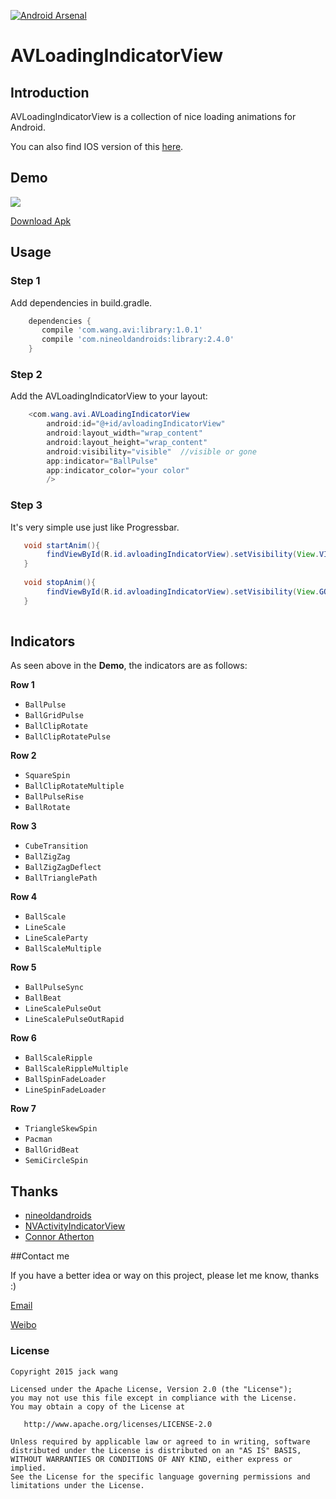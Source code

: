 [![Android Arsenal](https://img.shields.io/badge/Android%20Arsenal-AVLoadingIndicatorView-green.svg?style=flat)](https://android-arsenal.com/details/1/2686)

AVLoadingIndicatorView
===================

## Introduction
AVLoadingIndicatorView is a collection of nice loading animations for Android.

You can also find IOS version of this [here](https://github.com/ninjaprox/NVActivityIndicatorView).

## Demo
![](https://github.com/81813780/AVLoadingIndicatorView/blob/master/Demo2.gif)

[Download Apk](https://github.com/81813780/AVLoadingIndicatorView/releases/download/1.0.1/app-debug.apk)

## Usage

### Step 1

Add dependencies in build.gradle.
```groovy
    dependencies {
       compile 'com.wang.avi:library:1.0.1'
       compile 'com.nineoldandroids:library:2.4.0'
    }
```

### Step 2

Add the AVLoadingIndicatorView to your layout:
```java
    <com.wang.avi.AVLoadingIndicatorView
        android:id="@+id/avloadingIndicatorView"
        android:layout_width="wrap_content"
        android:layout_height="wrap_content"
        android:visibility="visible"  //visible or gone
        app:indicator="BallPulse"
        app:indicator_color="your color"
        />
```

### Step 3

It's very simple use just like Progressbar.
```java
   void startAnim(){
        findViewById(R.id.avloadingIndicatorView).setVisibility(View.VISIBLE);
   }
   
   void stopAnim(){
        findViewById(R.id.avloadingIndicatorView).setVisibility(View.GONE);
   }
   
```

## Indicators

As seen above in the **Demo**, the indicators are as follows:

**Row 1**
 * `BallPulse`
 * `BallGridPulse`
 * `BallClipRotate`
 * `BallClipRotatePulse`

**Row 2**
 * `SquareSpin`
 * `BallClipRotateMultiple`
 * `BallPulseRise`
 * `BallRotate`

**Row 3**
 * `CubeTransition`
 * `BallZigZag`
 * `BallZigZagDeflect`
 * `BallTrianglePath`

**Row 4**
 * `BallScale`
 * `LineScale`
 * `LineScaleParty`
 * `BallScaleMultiple`

**Row 5**
 * `BallPulseSync`
 * `BallBeat`
 * `LineScalePulseOut`
 * `LineScalePulseOutRapid`

**Row 6**
 * `BallScaleRipple`
 * `BallScaleRippleMultiple`
 * `BallSpinFadeLoader`
 * `LineSpinFadeLoader`

**Row 7**
 * `TriangleSkewSpin`
 * `Pacman`
 * `BallGridBeat`
 * `SemiCircleSpin`

## Thanks
- [nineoldandroids](https://github.com/JakeWharton/NineOldAndroids)
- [NVActivityIndicatorView](https://github.com/ninjaprox/NVActivityIndicatorView)
- [Connor Atherton](https://github.com/ConnorAtherton)

##Contact me

 If you have a better idea or way on this project, please let me know, thanks :)

[Email](mailto:81813780@qq.com)

[Weibo](http://weibo.com/601265161)




### License
```
Copyright 2015 jack wang

Licensed under the Apache License, Version 2.0 (the "License");
you may not use this file except in compliance with the License.
You may obtain a copy of the License at

   http://www.apache.org/licenses/LICENSE-2.0

Unless required by applicable law or agreed to in writing, software
distributed under the License is distributed on an "AS IS" BASIS,
WITHOUT WARRANTIES OR CONDITIONS OF ANY KIND, either express or implied.
See the License for the specific language governing permissions and
limitations under the License.
```

